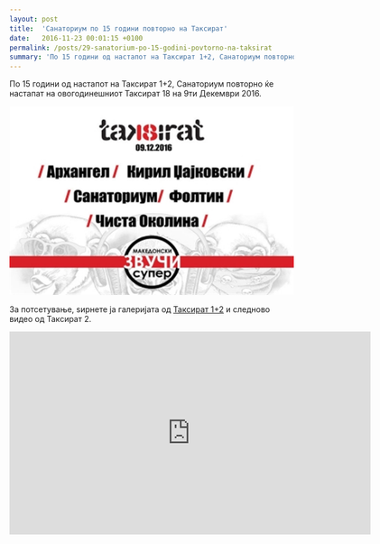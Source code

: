 ```yaml
---
layout: post
title:  'Санаториум по 15 години повторно на Таксират'
date:   2016-11-23 00:01:15 +0100
permalink: /posts/29-sanatorium-po-15-godini-povtorno-na-taksirat
summary: 'По 15 години од настапот на Таксират 1+2, Санаториум повторно ќе настапат на овогодинешниот Таксират 18 на 9ти Декември 2016. За потсетување, ѕ...'
---
```


<p>По 15 години од настапот на Таксират 1+2, Санаториум повторно ќе настапат на овогодинешниот Таксират 18 на 9ти Декември 2016.</p><p><img src="/uploads/attachment/taksirat_18.jpeg" /></p><p>За потсетување, ѕирнете ја галеријата од <a href="/galleries/taksirat_3" title="Taksirat 1+2 Fotki">Таксират 1+2</a> и следново видео од Таксират 2.</p>
<p><iframe width="640" height="360" src="https://www.youtube.com/embed/_jTNwGTTuW4" frameborder="0"></iframe></p>
